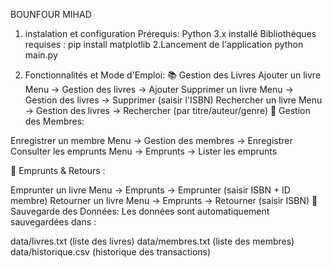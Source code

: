 BOUNFOUR MIHAD 
1. instalation et configuration
Prérequis:
Python 3.x installé
Bibliothèques requises :
   pip install matplotlib 
2.Lancement de l'application
python main.py

3. Fonctionnalités et Mode d'Emploi:
   📚 Gestion des Livres
Ajouter un livre	     Menu →  Gestion des livres →  Ajouter
Supprimer un livre	   Menu →  Gestion des livres →  Supprimer (saisir l'ISBN)
Rechercher un livre	   Menu →  Gestion des livres →  Rechercher (par titre/auteur/genre)
   👥 Gestion des Membres:

Enregistrer un membre	  Menu →  Gestion des membres → Enregistrer
Consulter les emprunts	Menu →  Emprunts →  Lister les emprunts

   🔄 Emprunts & Retours :

Emprunter un livre	Menu →  Emprunts →  Emprunter (saisir ISBN + ID membre)
Retourner un livre	Menu →  Emprunts →  Retourner (saisir ISBN)
    💾 Sauvegarde des Données:
Les données sont automatiquement sauvegardées dans :

data/livres.txt (liste des livres)
data/membres.txt (liste des membres)
data/historique.csv (historique des transactions)

